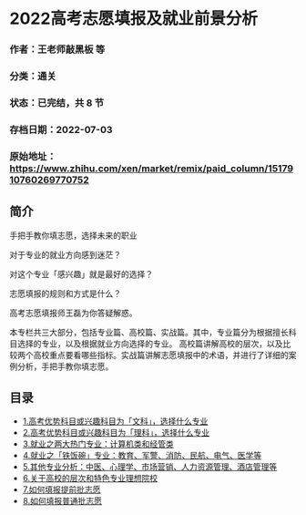 # 2022高考志愿填报及就业前景分析

### 作者：王老师敲黑板 等

### 分类：通关

### 状态：已完结，共 8 节

### 存档日期：2022-07-03

### 原始地址：https://www.zhihu.com/xen/market/remix/paid_column/1517910760269770752


## 简介
手把手教你填志愿，选择未来的职业


对于专业的就业方向感到迷茫？


对这个专业「感兴趣」就是最好的选择？


志愿填报的规则和方式是什么？


高考志愿填报师王磊为你答疑解惑。


本专栏共三大部分，包括专业篇、高校篇、实战篇。其中，专业篇分为根据擅长科目选择的专业，以及根据就业方向选择的专业。 高校篇讲解高校的层次，以及比较两个高校重点要看哪些指标。实战篇讲解志愿填报中的术语，并进行了详细的案例分析，手把手教你填志愿。




## 目录
- [1.高考优势科目或兴趣科目为「文科」，选择什么专业](1.高考优势科目或兴趣科目为「文科」，选择什么专业.md)<!-- 2022-06-16 09:27 -->
- [2.高考优势科目或兴趣科目为「理科」，选择什么专业](2.高考优势科目或兴趣科目为「理科」，选择什么专业.md)<!-- 2022-06-16 09:22 -->
- [3.就业之两大热门专业：计算机类和经管类](3.就业之两大热门专业：计算机类和经管类.md)<!-- 2022-06-16 09:23 -->
- [4.就业之「铁饭碗」专业：教育、军警、消防、民航、电气、医学等](4.就业之「铁饭碗」专业：教育、军警、消防、民航、电气、医学等.md)<!-- 2022-06-16 10:15 -->
- [5.其他专业分析：中医、心理学、市场营销、人力资源管理、酒店管理等](5.其他专业分析：中医、心理学、市场营销、人力资源管理、酒店管理等.md)<!-- 2022-06-16 11:08 -->
- [6.关于高校的层次和特色专业理想院校](6.关于高校的层次和特色专业理想院校.md)<!-- 2022-06-16 11:09 -->
- [7.如何填报提前批志愿](7.如何填报提前批志愿.md)<!-- 2022-06-16 11:13 -->
- [8.如何填报普通批志愿](8.如何填报普通批志愿.md)<!-- 2022-06-16 11:21 -->